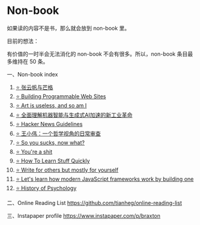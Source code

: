 # Non-book

如果读的内容不是书，那么就会放到 non-book 里。

目前的想法：

有价值的一时半会无法消化的 non-book 不会有很多。所以，non-book 条目最多维持在 50 条。

一、Non-book index

<!-- index start -->
1. [:star: 张云帆与芒格](zhang-yunfan-and-munger)
2. [:star: Building Programmable Web Sites](building-programmable-web-sites)
3. [:star: Art is useless, and so am I](art-is-usefull-so-am-i)
4. [:star: 全面理解机器智能与生成式AI加速的新工业革命](understanding-genai-and-the-new-industrial-revolution)
5. [:star: Hacker News Guidelines](hacker-news-guidelines)
6. [:star: 王小伟：一个哲学视角的日常审查](wang-xiaowei-zhexue-richang-shencha)
7. [:star: So you sucks, now what?](so-you-sucks-now-what)
8. [:star: You're a shit](you-re-a-shit)
9. [:star: How To Learn Stuff Quickly](how-to-learn-stuff-quickly)
10. [:star: Write for others but mostly for yourself](write-for-others-but-mostly-for-yourself)
11. [:star: Let's learn how modern JavaScript frameworks work by building one](lets-learn-how-modern-javascript-frameworks-work-by-building-one)
12. [:star: History of Psychology](history-of-psychology)
<!-- index end -->

二、Online Reading List https://github.com/tianheg/online-reading-list

三、Instapaper profile https://www.instapaper.com/p/braxton
